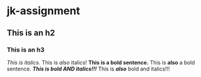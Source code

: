 # jk-assignment
## This is an h2
### This is an h3
*This is italics*.
This is _also_ italics!
**This is a bold sentence.**
This is __also__ a bold sentence.
***This is bold AND italics!!!***
This is **_also_** bold and italics!!!

